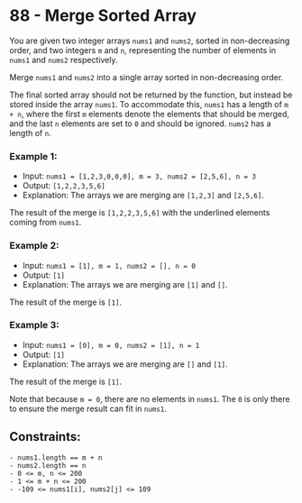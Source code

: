 # 88 - Merge Sorted Array

You are given two integer arrays `nums1` and `nums2`, sorted in non-decreasing order, and two integers `m` and `n`, representing the number of elements in `nums1` and `nums2` respectively.

Merge `nums1` and `nums2` into a single array sorted in non-decreasing order.

The final sorted array should not be returned by the function, but instead be stored inside the array `nums1`. To accommodate this, `nums1` has a length of `m + n`, where the first `m` elements denote the elements that should be merged, and the last `n` elements are set to `0` and should be ignored. `nums2` has a length of `n`.

### Example 1:

- Input: `nums1 = [1,2,3,0,0,0], m = 3, nums2 = [2,5,6], n = 3`
- Output: `[1,2,2,3,5,6]`
- Explanation: The arrays we are merging are `[1,2,3]` and `[2,5,6]`.

The result of the merge is `[1,2,2,3,5,6]` with the underlined elements coming from `nums1`.

### Example 2:

- Input: `nums1 = [1], m = 1, nums2 = [], n = 0`
- Output: `[1]`
- Explanation: The arrays we are merging are `[1]` and `[]`.

The result of the merge is `[1]`.


### Example 3:

- Input: `nums1 = [0], m = 0, nums2 = [1], n = 1`
- Output: `[1]`
- Explanation: The arrays we are merging are `[]` and `[1]`.

The result of the merge is `[1]`.

Note that because `m = 0`, there are no elements in `nums1`. The `0` is only there to ensure the merge result can fit in `nums1`.
 

## Constraints:
```
- nums1.length == m + n
- nums2.length == n
- 0 <= m, n <= 200
- 1 <= m + n <= 200
- -109 <= nums1[i], nums2[j] <= 109
```
